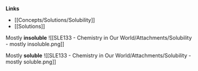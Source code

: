 **Links**
- [[Concepts/Solutions/Solubility]] 
- [[Solutions]] 

Mostly **insoluble**
![[SLE133 - Chemistry in Our World/Attachments/Solubility - mostly insoluble.png]]

Mostly **soluble**
![[SLE133 - Chemistry in Our World/Attachments/Solubility - mostly soluble.png]]
